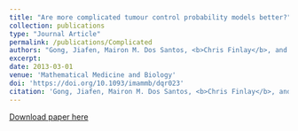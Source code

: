 ```yaml
---
title: "Are more complicated tumour control probability models better?"
collection: publications
type: "Journal Article"
permalink: /publications/Complicated
authors: "Gong, Jiafen, Mairon M. Dos Santos, <b>Chris Finlay</b>, and Thomas Hillen"
excerpt: 
date: 2013-03-01
venue: 'Mathematical Medicine and Biology'
doi: 'https://doi.org/10.1093/imammb/dqr023'
citation: 'Gong, Jiafen, Mairon M. Dos Santos, <b>Chris Finlay</b>, and Thomas Hillen. &quot;Are more complicated tumour control probability models better?&quot; <i>Mathematical Medicine and Biology: a journal of the IMA</i> 30, no. 1 (2011): 1-19.'
---
```


[Download paper here]({{site.url}}/files/publications/Complicated.pdf)
